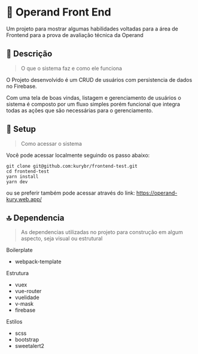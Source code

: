 # 🤟 Operand Front End

Um projeto para mostrar algumas habilidades voltadas para a área de Frontend para a prova de avaliação técnica da Operand


## 📖 Descrição
> O que o sistema faz e como ele funciona

O Projeto desenvolvido é um CRUD de usuários com persistencia de dados no Firebase.

Com uma tela de boas vindas, listagem e gerenciamento de usuários o sistema é composto por um fluxo simples porém funcional que integra todas as ações que são necessárias para o gerenciamento.


## 🧰 Setup
> Como acessar o sistema

Você pode acessar localmente seguindo os passo abaixo:
```
git clone git@github.com:kurybr/frontend-test.git
cd frontend-test
yarn install
yarn dev
```

ou se preferir também pode acessar através do link: https://operand-kury.web.app/


## 🔝 Dependencia
> As dependencias utilizadas no projeto para construção em algum aspecto, seja visual ou estrutural

Boilerplate
- webpack-template

Estrutura
- vuex
- vue-router
- vuelidade
- v-mask
- firebase

Estilos
- scss
- bootstrap
- sweetalert2
